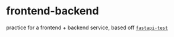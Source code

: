 # frontend-backend

practice for a frontend + backend service, based off [`fastapi-test`](https://github.com/jrwalk/fastapi-test)
